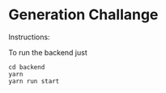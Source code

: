 
# Generation Challange


Instructions:

To run the backend just

```shell
cd backend
yarn
yarn run start
```